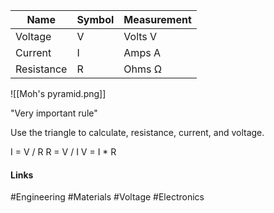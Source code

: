 | Name       | Symbol | Measurement |
| ---------- | ------ | ----------- |
| Voltage    | V      | Volts V     |
| Current    | I      | Amps A      |
| Resistance | R      | Ohms Ω      | 

![[Moh's pyramid.png]]

"Very important rule"

Use the triangle to calculate, resistance, current, and voltage.

I = V / R
R = V / I
V = I * R

#### Links
#Engineering #Materials #Voltage #Electronics 